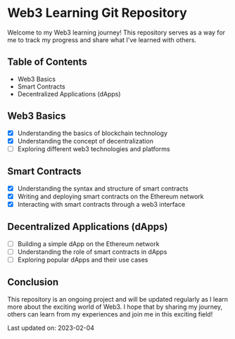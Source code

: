 # Web3 Learning Git Repository
Welcome to my Web3 learning journey! This repository serves as a way for me to track my progress and share what I've learned with others.

## Table of Contents
* Web3 Basics
* Smart Contracts
* Decentralized Applications (dApps)

## Web3 Basics
- [x] Understanding the basics of blockchain technology
- [x] Understanding the concept of decentralization
- [ ] Exploring different web3 technologies and platforms
 ## Smart Contracts
- [x] Understanding the syntax and structure of smart contracts
- [x] Writing and deploying smart contracts on the Ethereum network
- [x] Interacting with smart contracts through a web3 interface
## Decentralized Applications (dApps)
- [ ] Building a simple dApp on the Ethereum network
- [ ] Understanding the role of smart contracts in dApps
- [ ] Exploring popular dApps and their use cases

## Conclusion
This repository is an ongoing project and will be updated regularly as I learn more about the exciting world of Web3. I hope that by sharing my journey, others can learn from my experiences and join me in this exciting field!

Last updated on: 2023-02-04